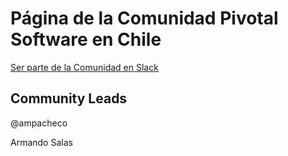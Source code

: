 # Página de la Comunidad Pivotal Software en Chile

[Ser parte de la Comunidad en Slack](https://pivotal-software-chile.cfapps.io)



## Community Leads

 @ampacheco 

 Armando Salas
